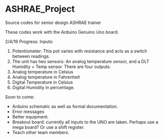 # ASHRAE_Project
Source codes for senior design ASHRAE trainer 

These codes work with the Arduino Genuino Uno board. 


2/4/19 Progress:
Inputs:
1. Potentiometer: This pot varies with resistance and acts as a switch between readings. 
2. The unit has two sensors: An analog temperature sensor, and a DLT Humidity + Temp sensor.
There are four outputs:
1. Analog temperature in Celsius
2. Analog temperature in Fahrenheit 
3. Digital Temperature in Celsius 
4. Digital Humidity in percentage. 

Soon to come:
- Arduino schematic as well as formal documentation. 
- Error messages 
- Better equipment.
- Breakout board: currently all inputs to the UNO are taken. Perhaps use a mega board? Or use a 
                  shift register. 
- Teach other team members. 
